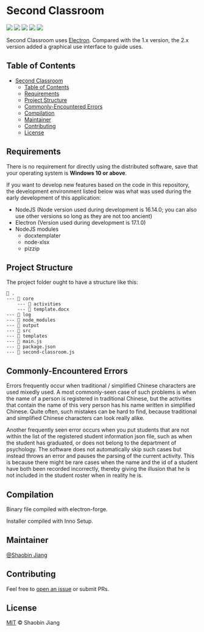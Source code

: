 # Second Classroom

![](https://shields.io/badge/Version-2.1.1-brightgreen.svg?style=plastic) ![](https://shields.io/badge/License-MIT-informational.svg?style=plastic) ![](https://shields.io/badge/System->=Windows_10-critical.svg?style=plastic) ![](https://shields.io/badge/Node_Version-16.14.0-orange.svg?style=plastic) ![](https://shields.io/badge/Electron_Version-17.1.0-orange.svg?style=plastic) 

Second Classroom uses [Electron](https://www.electronjs.org/). Compared with the 1.x version, the 2.x version added a graphical use interface to guide uses.

## Table of Contents

- [Second Classroom](#second-classroom)
  - [Table of Contents](#table-of-contents)
  - [Requirements](#requirements)
  - [Project Structure](#project-structure)
  - [Commonly-Encountered Errors](#commonly-encountered-errors)
  - [Compilation](#compilation)
  - [Maintainer](#maintainer)
  - [Contributing](#contributing)
  - [License](#license)

## Requirements

There is no requirement for directly using the distributed software, save that your operating system is **Windows 10 or above**.

If you want to develop new features based on the code in this repository, the development environment listed below was what was used during the early development of this application:

- NodeJS (Node version used during development is 16.14.0; you can also use other versions so long as they are not too ancient)
- Electron (Version used during development is 17.1.0)
- NodeJS modules
  - docxtemplater
  - node-xlsx
  - pizzip

## Project Structure

The project folder ought to have a structure like this:

```text
📂 .
--- 📂 core
    --- 📂 activities
    --- 📄 template.docx
--- 📂 log
--- 📂 node_modules
--- 📂 output
--- 📂 src
--- 📂 templates
--- 📄 main.js
--- 📄 package.json
--- 📄 second-classroom.js
```

## Commonly-Encountered Errors

Errors frequently occur when traditional / simplified Chinese characters are used mixedly used. A most commonly-seen case of such problems is when the name of a person is registered in traditional Chinese, but the activities that contain the name of this very person has his name written in simplified Chinese. Quite often, such mistakes can be hard to find, because traditional and simplified Chinese characters can look really alike.

Another frequently seen error occurs when you put students that are not within the list of the registered student information json file, such as when the student has graduated, or does not belong to the department of psychology. The software does not automatically skip such cases but instead throws an error and pauses the parsing of the current activity. This is because there might be rare cases when the name and the id of a student have both been recorded incorrectly, thereby giving the illusion that he is not included in the student roster when in reality he is.

## Compilation

Binary file compiled with electron-forge.

Installer compiled with Inno Setup.

## Maintainer

[@Shaobin Jiang](https://github.com/Shaobin-Jiang)

## Contributing

Feel free to [open an issue](https://github.com/Shaobin-Jiang/Second-Classroom/issues/new) or submit PRs.

## License

[MIT](LICENSE) &copy; Shaobin Jiang

